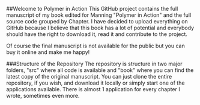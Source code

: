 ##Welcome to Polymer in Action
This GitHub project contains the full manuscript of my book edited for Manning "Polymer in Action" and the full source code grouped by Chapter.
I have decided to upload everything on GitHub because I believe that this book has a lot of potential and everybody should have the right to download it, read it and contribute to the project.

Of course the final manuscript is not available for the public but you can buy it online and make me happy!

###Structure of the Repository
The repository is structure in two major folders, "src" where all code is available and "book" where you can find the latest copy of the original manuscript.
You can just clone the entire repository, if you wish, and download it locally or simply start one of the applications available. There is almost 1 application for every chapter I wrote, sometimes even more.